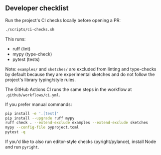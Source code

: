 Developer checklist
-------------------

Run the project's CI checks locally before opening a PR:

```bash
./scripts/ci-checks.sh
```

This runs:
- ruff (lint)
- mypy (type-check)
- pytest (tests)

Note: `examples/` and `sketches/` are excluded from linting and type-checks by default because they are experimental sketches and do not follow the project's library typing/style rules.

The GitHub Actions CI runs the same steps in the workflow at `.github/workflows/ci.yml`.

If you prefer manual commands:

```bash
pip install -e '.[test]'
pip install --upgrade ruff mypy
ruff check . --extend-exclude examples --extend-exclude sketches
mypy --config-file pyproject.toml
pytest -q
```

If you'd like to also run editor-style checks (pyright/pylance), install Node and run `pyright`.
